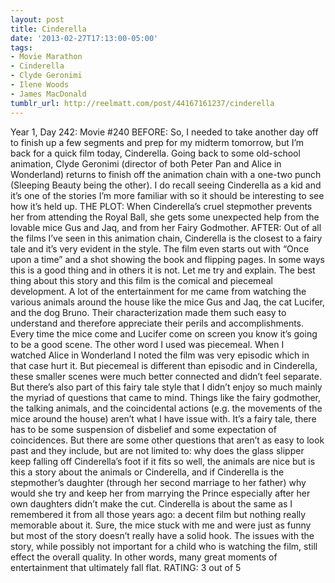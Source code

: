 ```yaml
---
layout: post
title: Cinderella
date: '2013-02-27T17:13:00-05:00'
tags:
- Movie Marathon
- Cinderella
- Clyde Geronimi
- Ilene Woods
- James MacDonald
tumblr_url: http://reelmatt.com/post/44167161237/cinderella
---
```



Year 1, Day 242: Movie #240
BEFORE: So, I needed to take another day off to finish up a few segments and prep for my midterm tomorrow, but I’m back for a quick film today, Cinderella. Going back to some old-school animation, Clyde Geronimi (director of both Peter Pan and Alice in Wonderland) returns to finish off the animation chain with a one-two punch (Sleeping Beauty being the other). I do recall seeing Cinderella as a kid and it’s one of the stories I’m more familiar with so it should be interesting to see how it’s held up.
THE PLOT: When Cinderella’s cruel stepmother prevents her from attending the Royal Ball, she gets some unexpected help from the lovable mice Gus and Jaq, and from her Fairy Godmother.
AFTER: Out of all the films I’ve seen in this animation chain, Cinderella is the closest to a fairy tale and it’s very evident in the style. The film even starts out with “Once upon a time” and a shot showing the book and flipping pages. In some ways this is a good thing and in others it is not. Let me try and explain.
The best thing about this story and this film is the comical and piecemeal development. A lot of the entertainment for me came from watching the various animals around the house like the mice Gus and Jaq, the cat Lucifer, and the dog Bruno. Their characterization made them such easy to understand and therefore appreciate their perils and accomplishments. Every time the mice come and Lucifer come on screen you know it’s going to be a good scene. The other word I used was piecemeal. When I watched Alice in Wonderland I noted the film was very episodic which in that case hurt it. But piecemeal is different than episodic and in Cinderella, these smaller scenes were much better connected and didn’t feel separate.
But there’s also part of this fairy tale style that I didn’t enjoy so much mainly the myriad of questions that came to mind. Things like the fairy godmother, the talking animals, and the coincidental actions (e.g. the movements of the mice around the house) aren’t what I have issue with. It’s a fairy tale, there has to be some suspension of disbelief and some expectation of coincidences. But there are some other questions that aren’t as easy to look past and they include, but are not limited to: why does the glass slipper keep falling off Cinderella’s foot if it fits so well, the animals are nice but is this a story about the animals or Cinderella, and if Cinderella is the stepmother’s daughter (through her second marriage to her father) why would she try and keep her from marrying the Prince especially after her own daughters didn’t make the cut.
Cinderella is about the same as I remembered it from all those years ago: a decent film but nothing really memorable about it. Sure, the mice stuck with me and were just as funny but most of the story doesn’t really have a solid hook. The issues with the story, while possibly not important for a child who is watching the film, still effect the overall quality. In other words, many great moments of entertainment that ultimately fall flat.
RATING: 3 out of 5
